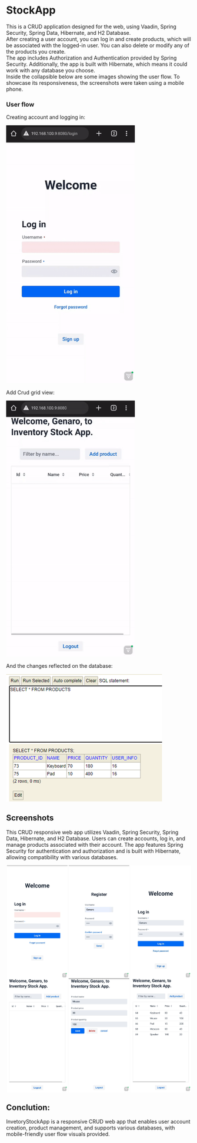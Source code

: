 # StockApp
This is a CRUD application designed for the web, using Vaadin, Spring Security, Spring Data, Hibernate, and H2 Database.  
After creating a user account, you can log in and create products, which will be associated with the logged-in user. You can also delete or modify any of the products you create.  
The app includes Authorization and Authentication provided by Spring Security. Additionally, the app is built with Hibernate, which means it could work with any database you choose.  
Inside the collapsible below are some images showing the user flow. To showcase its responsiveness, the screenshots were taken using a mobile phone.

<h3>User flow</h3>
 
 Creating account and logging in:
 
 <img src="Apphotos/Vaadin Login Gif.gif" alt="Login View" width ="350">
 
 Add Crud grid view:
 
 <img src="Apphotos/Crud Vaadin Gif.gif" alt="FormView View" width="350"/>

And the changes reflected on the database:

<img src="Apphotos/Products.png" alt="Users"/>

## Screenshots

<p>This CRUD responsive web app utilizes Vaadin, Spring Security, Spring Data, Hibernate, and H2 Database. Users can create accounts, log in, and manage products associated with their account. The app features Spring Security for authentication and authorization and is built with Hibernate, allowing compatibility with various databases.</p>
<div style="display: flex; flex-wrap: wrap; justify-content: space-around;">
  <img src="Apphotos/LoginView.jpg" alt="Image 6" width="165">
  <img src="Apphotos/RegisterView.jpg" alt="Image 2" width="165">
  <img src="Apphotos/LogingIn.jpeg" alt="Image 1" width="165">
  <img src="Apphotos/EmptyGridView.jpg" alt="Image 5" width="165">
  <img src="Apphotos/FromView.jpg" alt="Image 4" width="165">
  <img src="Apphotos/GridView.jpg" alt="Image 3" width="165">
</div>
 
## Conclution:
InvetoryStockApp is a responsive CRUD web app that enables user account creation, product management, and supports various databases, with mobile-friendly user flow visuals provided.


